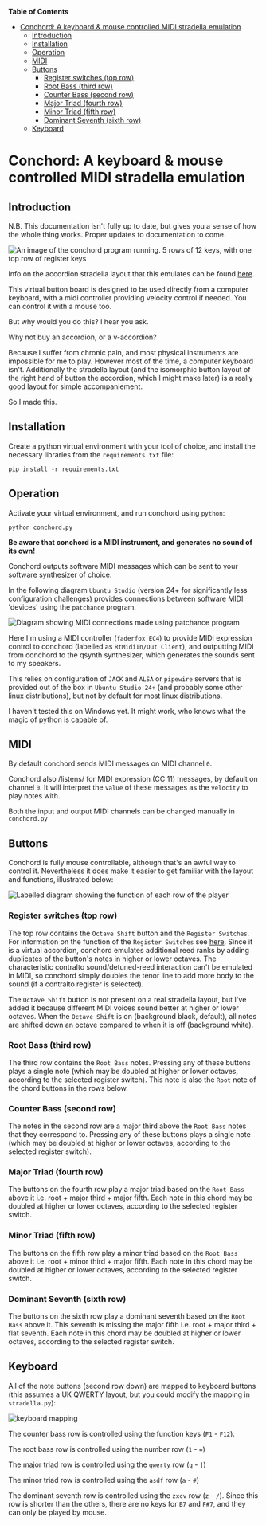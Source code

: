 <!-- markdown-toc start - Don't edit this section. Run M-x markdown-toc-refresh-toc -->
**Table of Contents**

- [Conchord: A keyboard & mouse controlled MIDI stradella emulation](#conchord-a-keyboard--mouse-controlled-midi-stradella-emulation)
    - [Introduction](#introduction)
    - [Installation](#installation)
    - [Operation](#operation)
    - [MIDI](#midi)
    - [Buttons](#buttons)
        - [Register switches (top row)](#register-switches-top-row)
        - [Root Bass (third row)](#root-bass-third-row)
        - [Counter Bass (second row)](#counter-bass-second-row)
        - [Major Triad (fourth row)](#major-triad-fourth-row)
        - [Minor Triad (fifth row)](#minor-triad-fifth-row)
        - [Dominant Seventh (sixth row)](#dominant-seventh-sixth-row)
    - [Keyboard](#keyboard)

<!-- markdown-toc end -->

# Conchord: A keyboard & mouse controlled MIDI stradella emulation
## Introduction
N.B. This documentation isn't fully up to date, but gives you a sense of how the whole thing works. Proper updates to documentation to come. 

![An image of the conchord program running. 5 rows of 12 keys, with one top row of register keys](documentation/conchord.png "conchord")

Info on the accordion stradella layout that this emulates can be found [here](https://en.wikipedia.org/wiki/Stradella_bass_system).

This virtual button board is designed to be used directly from a computer keyboard, with a midi controller providing velocity control if needed. You can control it with a mouse too.

But why would you do this? I hear you ask. 

Why not buy an accordion, or a v-accordion?

Because I suffer from chronic pain, and most physical instruments are impossible for me to play. However most of the time, a computer keyboard isn't. Additionally the stradella layout (and the isomorphic button layout of the right hand of button the accordion, which I might make later) is a really good layout for simple accompaniement.

So I made this.

## Installation
Create a python virtual environment with your tool of choice, and install the necessary libraries from the `requirements.txt` file:

```
pip install -r requirements.txt
```

## Operation
Activate your virtual environment, and run conchord using `python`:

```
python conchord.py
```

**Be aware that conchord is a MIDI instrument, and generates no sound of its own!**

Conchord outputs software MIDI messages which can be sent to your software synthesizer of choice.

In the following diagram `Ubuntu Studio` (version 24+ for significantly less configuration challenges) provides connections between software MIDI 'devices' using the `patchance` program.

![Diagram showing MIDI connections made using patchance program](documentation/patchance.png "patchance")

Here I'm using a MIDI controller (`faderfox EC4`) to provide MIDI expression control to conchord (labelled as `RtMidiIn/Out Client`), and outputting MIDI from conchord to the qsynth synthesizer, which generates the sounds sent to my speakers.

This relies on configuration of `JACK` and `ALSA` or `pipewire` servers that is provided out of the box in `Ubuntu Studio 24+` (and probably some other linux distributions), but not by default for most linux distributions.

I haven't tested this on Windows yet. It might work, who knows what the magic of python is capable of.

## MIDI
By default conchord sends MIDI messages on MIDI channel `0`.

Conchord also /listens/ for MIDI expression (CC 11) messages, by default on channel `0`. It will interpret the `value` of these messages as the `velocity` to play notes with.

Both the input and output MIDI channels can be changed manually in `conchord.py`

## Buttons
Conchord is fully mouse controllable, although that's an awful way to control it. Nevertheless it does make it easier to get familiar with the layout and functions, illustrated below:

![Labelled diagram showing the function of each row of the player](documentation/conchord_functions.png "functions")

### Register switches (top row)
The top row contains the `Octave Shift` button and the `Register Switches`. For information on the function of the `Register Switches` see [here](https://en.wikipedia.org/wiki/Stradella_bass_system#Register_switches). Since it is a virtual accordion, conchord emulates additional reed ranks by adding duplicates of the button's notes in higher or lower octaves. The characteristic contralto sound/detuned-reed interaction can't be emulated in MIDI, so conchord simply doubles the tenor line to add more body to the sound (if a contralto register is selected).

The `Octave Shift` button is not present on a real stradella layout, but I've added it because different MIDI voices sound better at higher or lower octaves. When the `Octave Shift` is on (background black, default), all notes are shifted down an octave compared to when it is off (background white).

### Root Bass (third row)
The third row contains the `Root Bass` notes. Pressing any of these buttons plays a single note (which may be doubled at higher or lower octaves, according to the selected register switch). This note is also the `Root` note of the chord buttons in the rows below.

### Counter Bass (second row)
The notes in the second row are a major third above the `Root Bass` notes that they correspond to. Pressing any of these buttons plays a single note (which may be doubled at higher or lower octaves, according to the selected register switch).

### Major Triad (fourth row)
The buttons on the fourth row play a major triad based on the `Root Bass` above it i.e. root + major third + major fifth. Each note in this chord may be doubled at higher or lower octaves, according to the selected register switch.

### Minor Triad (fifth row)
The buttons on the fifth row play a minor triad based on the `Root Bass` above it i.e. root + minor third + major fifth. Each note in this chord may be doubled at higher or lower octaves, according to the selected register switch.

### Dominant Seventh (sixth row)
The buttons on the sixth row play a dominant seventh based on the `Root Bass` above it. This seventh is missing the major fifth i.e. root + major third + flat seventh. Each note in this chord may be doubled at higher or lower octaves, according to the selected register switch.

## Keyboard

All of the note buttons (second row down) are mapped to keyboard buttons (this assumes a UK QWERTY layout, but you could modify the mapping in `stradella.py`):

![keyboard mapping](documentation/conchord_keys.png)

The counter bass row is controlled using the function keys (`F1` - `F12`).

The root bass row is controlled using the number row (`1` - `=`)

The major triad row is controlled using the `qwerty` row (`q` - `]`)

The minor triad row is controlled using the `asdf` row (`a` - `#`)

The dominant seventh row is controlled using the `zxcv` row (`z` - `/`). Since this row is shorter than the others, there are no keys for `B7` and `F#7`, and they can only be played by mouse.
